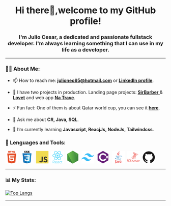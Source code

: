 
<div id="header" align="center">
    <h1> Hi there👋,welcome to my GitHub profile!</h1>
        <p align="left">
            <h3>
                I'm Julio Cesar, a dedicated and passionate fullstack developer.
                I'm always learning something that I can use in my life as a developer.
            </h3>
        </p>
</div>


---
### 👨‍💻 About Me:

- 📫 How to reach me: **julioneo95@hotmail.com** or <a href="https://www.linkedin.com/in/juliolopezg95/">**LinkedIn profile**</a>.

- 📝 I have two projects in production. Landing page projects: <a href="https://sirbarber-codarme.vercel.app/"> **SirBarber** </a> & <a href="https://lovet-codarme.vercel.app/">**Lovet**</a> and web app <a href="https://fsc-natrave.vercel.app">**Na Trave**</a>.

- ⚡ Fun fact: One of them is about Qatar world cup, you can see it <a href="https://fsc-natrave.vercel.app/"> **here**</a>.

- 💬 Ask me about **C#, Java, SQL**.

- 🌱 I’m currently learning **Javascript, ReacjJs, NodeJs, Tailwindcss**.

<div align="left">
    <h3> 🔨 Lenguages and Tools: </h3>
        <div>
        <img src="https://github.com/devicons/devicon/blob/master/icons/html5/html5-plain-wordmark.svg" title="Html5" alt="Html5" width="40" height="40"/>&nbsp;
        <img src="https://github.com/devicons/devicon/blob/master/icons/css3/css3-original-wordmark.svg" title="Css" alt="Css" width="40" height="40"/>&nbsp;
        <img src="https://github.com/devicons/devicon/blob/master/icons/javascript/javascript-original.svg" title="Javascript" alt="Javascript" width="40" height="40"/>&nbsp;
        <img src="https://github.com/devicons/devicon/blob/master/icons/react/react-original-wordmark.svg" title="Reactjs" alt="Reactjs" width="40" height="40"/>&nbsp;
        <img src="https://github.com/devicons/devicon/blob/master/icons/nodejs/nodejs-original.svg" title="NodeJs" alt="NodeJs" width="40" height="40"/>&nbsp;
        <img src="https://github.com/devicons/devicon/blob/master/icons/tailwindcss/tailwindcss-original.svg?short_path=83a13ff" title="Tailwindcss" alt="TailwindCss" width="40" height="40"/>&nbsp;
        <img src="https://github.com/devicons/devicon/blob/master/icons/csharp/csharp-plain.svg" title="C#" alt="C#" width="40" height="40"/>&nbsp;
        <img src="https://github.com/devicons/devicon/blob/master/icons/java/java-original-wordmark.svg" title="Java" alt="Java" width="40" height="40"/>&nbsp;
        <img src="https://github.com/devicons/devicon/blob/master/icons/microsoftsqlserver/microsoftsqlserver-plain-wordmark.svg" title="SQLServer" alt="SQL" width="40" height="40"/>&nbsp;
        <img src="https://github.com/devicons/devicon/blob/master/icons/github/github-original.svg" title="Git" alt="Git" width="40" height="40"/>&nbsp;
        </div>
        
</div>

---
### 📊 My Stats:
[![Top Langs](https://github-readme-stats.vercel.app/api/top-langs/?username=JulioLopez27&layout=compact&theme=radical)](https://github.com/JulioLopez27/github-readme-stats)

---
